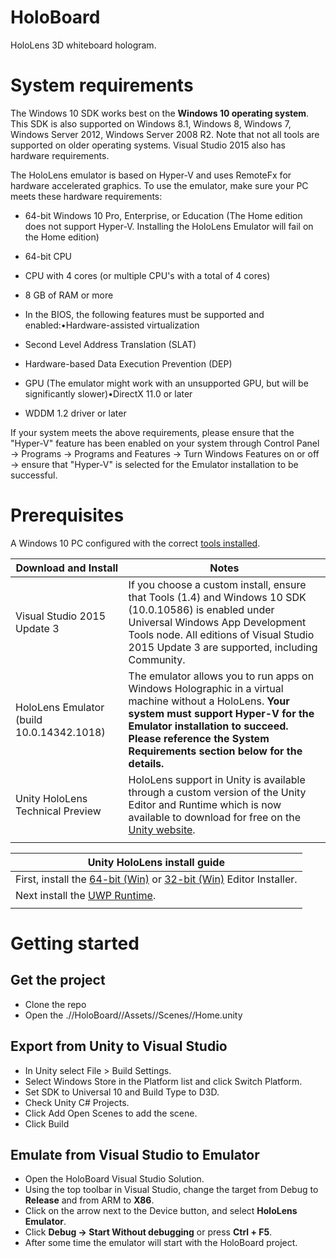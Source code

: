 # HoloBoard
HoloLens 3D whiteboard hologram.


# System requirements 
The Windows 10 SDK works best on the **Windows 10 operating system**. This SDK is also supported on Windows 8.1, Windows 8, Windows 7, Windows Server 2012, Windows Server 2008 R2. Note that not all tools are supported on older operating systems. Visual Studio 2015 also has hardware requirements.

The HoloLens emulator is based on Hyper-V and uses RemoteFx for hardware accelerated graphics. To use the emulator, make sure your PC meets these hardware requirements:
- 64-bit Windows 10 Pro, Enterprise, or Education (The Home edition does not support Hyper-V. Installing the HoloLens Emulator will fail on the Home edition)
- 64-bit CPU
- CPU with 4 cores (or multiple CPU's with a total of 4 cores)
- 8 GB of RAM or more
- In the BIOS, the following features must be supported and enabled:•Hardware-assisted virtualization
- Second Level Address Translation (SLAT)
- Hardware-based Data Execution Prevention (DEP)

- GPU (The emulator might work with an unsupported GPU, but will be significantly slower)•DirectX 11.0 or later
- WDDM 1.2 driver or later

If your system meets the above requirements, please ensure that the "Hyper-V" feature has been enabled on your system through Control Panel -> Programs -> Programs and Features -> Turn Windows Features on or off -> ensure that "Hyper-V" is selected for the Emulator installation to be successful.


# Prerequisites
A Windows 10 PC configured with the correct [tools installed](https://developer.microsoft.com/en-us/windows/holographic/install_the_tools).

| Download and Install                      | Notes	                                                                                                                                                                                                                                                     |
| ----------------------------------------- | ---------------------------------------------------------------------------------------------------------------------------------------------------------------------------------------------------------------------------------------------------------- | 
| Visual Studio 2015 Update 3               | If you choose a custom install, ensure that Tools (1.4) and Windows 10 SDK (10.0.10586) is enabled under Universal Windows App Development Tools node. All editions of Visual Studio 2015 Update 3 are supported, including Community.                     |
| HoloLens Emulator (build 10.0.14342.1018)	| The emulator allows you to run apps on Windows Holographic in a virtual machine without a HoloLens. **Your system must support Hyper-V for the Emulator installation to succeed. Please reference the System Requirements section below for the details.** |
| Unity HoloLens Technical Preview          | HoloLens support in Unity is available through a custom version of the Unity Editor and Runtime which is now available to download for free on the [Unity website](http://unity3d.com/partners/windows/hololens).	                                         |
|||

| Unity HoloLens install guide |
| - | 
| First, install the [64-bit (Win)](http://beta.unity3d.com/download/f990cb18ca69/UnitySetup64.exe?_ga=1.114506439.1179177976.1467960147) or [32-bit (Win)](http://beta.unity3d.com/download/f990cb18ca69/UnitySetup32.exe?_ga=1.114506439.1179177976.1467960147) Editor Installer. |
| Next install the [UWP Runtime](http://beta.unity3d.com/download/f990cb18ca69/UnitySetup-Metro-Support-for-Editor-5.4.0b24-HTP.exe?_ga=1.114506439.1179177976.1467960147). |
||


# Getting started
## Get the project
- Clone the repo
- Open the .//HoloBoard//Assets//Scenes//Home.unity

## Export from Unity to Visual Studio
- In Unity select File > Build Settings.
- Select Windows Store in the Platform list and click Switch Platform.
- Set SDK to Universal 10 and Build Type to D3D.
- Check Unity C# Projects.
- Click Add Open Scenes to add the scene.
- Click Build

## Emulate from Visual Studio to Emulator
- Open the HoloBoard Visual Studio Solution.
- Using the top toolbar in Visual Studio, change the target from Debug to **Release** and from ARM to **X86**.
- Click on the arrow next to the Device button, and select **HoloLens Emulator**.
- Click **Debug -> Start Without debugging** or press **Ctrl + F5**.
- After some time the emulator will start with the HoloBoard project.